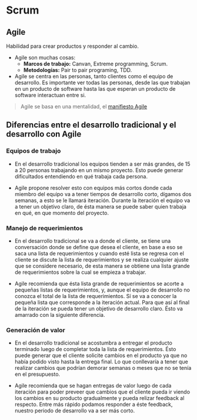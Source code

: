 # Scrum

## Agile

Habilidad para crear productos y responder al cambio.
- Agile son muchas cosas:
    - **Marcos de trabajo:** Canvan, Extreme programming, Scrum.
    - **Metodologías:** Pair to pair programing, TDD.
- Agile se centra en las personas, tanto clientes como el equipo de desarrollo. Es importante ver todas las personas, desde las que trabajan en un producto de software hasta las que esperan un producto de software interactuan entre si.

> Agile se basa en una mentalidad, el [manifiesto Agile](https://agilemanifesto.org)

## Diferencias entre el desarrollo tradicional y el desarrollo con Agile

### Equipos de trabajo

- En el desarrollo tradicional los equipos tienden a ser más grandes, de 15 a 20 personas trabajando en un mismo proyecto. Esto puede generar dificultados entendiendo en qué trabaja cada persona.

- Agile propone resolver esto con equipos más cortos donde cada miembro del equipo va a tener tiempos de desarrollo corto, dígamos dos semanas, a esto se le llamará iteración. Durante la iteración el equipo va a tener un objetivo claro, de ésta manera se puede saber quien trabaja en qué, en que momento del proyecto.

### Manejo de requerimientos

- En el desarrollo tradicional se va a donde el cliente, se tiene una conversación donde se define que desea el cliente, en base a eso se saca una lista de requerimientos y cuando esté lista se regresa con el cliente se discute la lista de requerimientos y se realiza cualquier ajuste que se considere necesario, de esta manera se obtiene una lista grande de requerimientos sobre la cual se empieza a trabajar.

- Agile recomienda que ésta lista grande de requerimientos se acorte a pequeñas listas de requerimientos, y, aunque el equipo de desarrollo no conozca el total de la lista de requerimientos. Sí se va a conocer la pequeña lista que corresponde a la iteración actual. Para que así al final de la iteración se pueda tener un objetivo de desarrollo claro. Ésto va amarrado con la siguiente diferencia.

### Generación de valor

- En el desarrollo tradicional se acostumbra a entregar el producto terminado luego de completar toda la lista de requerimientos. Ésto puede generar que el cliente solicite cambios en el producto ya que no había podido visto hasta la entrega final. Lo que conllevaría a tener que realizar cambios que podrían demorar semanas o meses que no se tenía en el presupuesto.

- Agile recomienda que se hagan entregas de valor luego de cada iteración para poder preveer que cambios que el cliente pueda ir viendo los cambios en su producto gradualmente y pueda relizar feedback al respecto. Entre más rápido podamos responder a éste feedback, nuestro periodo de desarrollo va a ser más corto.

